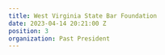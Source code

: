```yaml
---
title: West Virginia State Bar Foundation
date: 2023-04-14 20:21:00 Z
position: 3
organization: Past President
---
```


